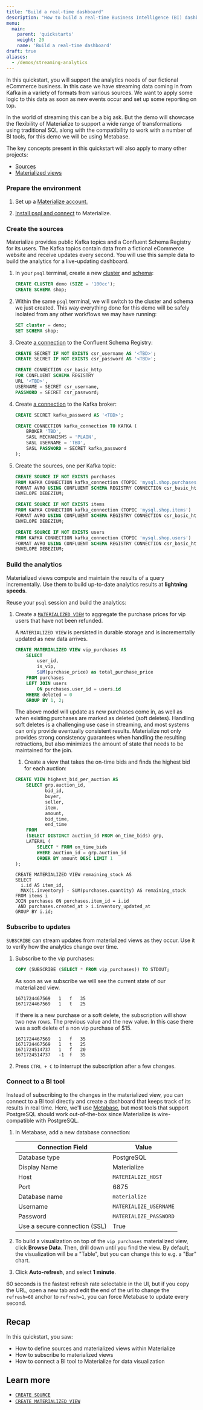 ```yaml
---
title: "Build a real-time dashboard"
description: "How to build a real-time Business Intelligence (BI) dashboard using Materialize and Metabase"
menu:
  main:
    parent: 'quickstarts'
    weight: 20
    name: 'Build a real-time dashboard'
draft: true
aliases:
  - /demos/streaming-analytics
---
```


In this quickstart, you will support the analytics needs of our fictional eCommerce business. In this case we have streaming data coming in from Kafka in a variety of formats from various sources. We want to apply some logic to this data as soon as new events occur and set up some reporting on top.

In the world of streaming this can be a big ask. But the demo will showcase the flexibility of Materialize to support a wide range of transformations using traditional SQL along with the compatibility to work with a number of BI tools, for this demo we will be using Metabase.

The key concepts present in this quickstart will also apply to many other projects:

* [Sources](https://materialize.com/docs/sql/create-source/load-generator/)
* [Materialized views](https://materialize.com/docs/sql/create-materialized-view/)

### Prepare the environment

1. Set up a [Materialize account.](/register)

1. [Install psql and connect](https://materialize.com/docs/get-started/#connect) to Materialize.

### Create the sources

Materialize provides public Kafka topics and a Confluent Schema Registry for its users. The Kafka topics contain data from a fictional eCommerce website and receive updates every second. You will use this sample data to build the analytics for a live-updating dashboard.

1. In your `psql` terminal, create a new [cluster](https://materialize.com/docs/sql/create-cluster/) and [schema](https://materialize.com/docs/sql/create-schema/):

    ```sql
    CREATE CLUSTER demo (SIZE = '100cc');
    CREATE SCHEMA shop;
    ```

1. Within the same `psql` terminal, we will switch to the cluster and schema we just created. This way everything done for this demo will be safely isolated from any other workflows we may have running:

    ```sql
    SET cluster = demo;
    SET SCHEMA shop;
    ```

1. Create [a connection](/sql/create-connection/#confluent-schema-registry) to the Confluent Schema Registry:
    ```sql
    CREATE SECRET IF NOT EXISTS csr_username AS '<TBD>';
    CREATE SECRET IF NOT EXISTS csr_password AS '<TBD>';

    CREATE CONNECTION csr_basic_http
    FOR CONFLUENT SCHEMA REGISTRY
    URL '<TBD>',
    USERNAME = SECRET csr_username,
    PASSWORD = SECRET csr_password;
    ```

1. Create [a connection](/sql/create-connection/#kafka) to the Kafka broker:

    ```sql
    CREATE SECRET kafka_password AS '<TBD>';

    CREATE CONNECTION kafka_connection TO KAFKA (
        BROKER 'TBD',
        SASL MECHANISMS = 'PLAIN',
        SASL USERNAME = 'TBD',
        SASL PASSWORD = SECRET kafka_password
    );
    ```

1. Create the sources, one per Kafka topic:

    ```sql
    CREATE SOURCE IF NOT EXISTS purchases
    FROM KAFKA CONNECTION kafka_connection (TOPIC 'mysql.shop.purchases')
    FORMAT AVRO USING CONFLUENT SCHEMA REGISTRY CONNECTION csr_basic_http
    ENVELOPE DEBEZIUM;

    CREATE SOURCE IF NOT EXISTS items
    FROM KAFKA CONNECTION kafka_connection (TOPIC 'mysql.shop.items')
    FORMAT AVRO USING CONFLUENT SCHEMA REGISTRY CONNECTION csr_basic_http
    ENVELOPE DEBEZIUM;

    CREATE SOURCE IF NOT EXISTS users
    FROM KAFKA CONNECTION kafka_connection (TOPIC 'mysql.shop.users')
    FORMAT AVRO USING CONFLUENT SCHEMA REGISTRY CONNECTION csr_basic_http
    ENVELOPE DEBEZIUM;
    ```

### Build the analytics

Materialized views compute and maintain the results of a query incrementally. Use them to build up-to-date analytics results at **lightning speeds**.

Reuse your `psql` session and build the analytics:

1. Create a [`MATERIALIZED VIEW`](/sql/create-materialized-view/) to aggregate the purchase prices for vip users that have not been refunded.

    A `MATERIALIZED VIEW` is persisted in durable storage and is incrementally updated as new data arrives.

    ```sql
    CREATE MATERIALIZED VIEW vip_purchases AS
        SELECT
            user_id,
            is_vip,
            SUM(purchase_price) as total_purchase_price
        FROM purchases
        LEFT JOIN users
            ON purchases.user_id = users.id
        WHERE deleted = 0
        GROUP BY 1, 2;
    ```

    The above model will update as new purchases come in, as well as when existing purchases are marked as deleted (soft deletes). Handling soft deletes is a challenging use case in streaming, and most systems can only provide eventually consistent results. Materialize not only provides strong consistency guarantees when handling the resulting retractions, but also minimizes the amount of state that needs to be maintained for the join.

    1. Create a view that takes the on-time bids and finds the highest bid for each auction:

    ```sql
    CREATE VIEW highest_bid_per_auction AS
        SELECT grp.auction_id,
               bid_id,
               buyer,
               seller,
               item,
               amount,
               bid_time,
               end_time
        FROM
        (SELECT DISTINCT auction_id FROM on_time_bids) grp,
        LATERAL (
            SELECT * FROM on_time_bids
            WHERE auction_id = grp.auction_id
            ORDER BY amount DESC LIMIT 1
    );
    ```

    ```
    CREATE MATERIALIZED VIEW remaining_stock AS
    SELECT
      i.id AS item_id,
      MAX(i.inventory) - SUM(purchases.quantity) AS remaining_stock
    FROM items i
    JOIN purchases ON purchases.item_id = i.id
     AND purchases.created_at > i.inventory_updated_at
    GROUP BY i.id;
    ```

### Subscribe to updates

`SUBSCRIBE` can stream updates from materialized views as they occur. Use it to verify how the analytics change over time.

1. Subscribe to the vip purchases:
    ```sql
    COPY (SUBSCRIBE (SELECT * FROM vip_purchases)) TO STDOUT;
    ```

    As soon as we subscribe we will see the current state of our materialized view.
    ```
    1671724467569   1	f	35
    1671724467569   1	t	25
    ```

    If there is a new purchase or a soft delete, the subscription will show two new rows. The previous value and the new value. In this case there was a soft delete of a non vip purchase of $15.
    ```
    1671724467569	1	f	35
    1671724467569	1	t	25
    1671724514737	1	f	20
    1671724514737	-1	f	35
    ```

1. Press `CTRL + C` to interrupt the subscription after a few changes.

### Connect to a BI tool

Instead of subscribing to the changes in the materialized view, you can connect to a BI tool directly and create a dashboard that keeps track of its results in real time. Here, we'll use [Metabase](https://www.metabase.com/), but most tools that support PostgreSQL should work out-of-the-box since Materialize is wire-compatible with PostgreSQL.

1. In Metabase, add a new database connection:

    | Connection Field | Value |
    | --- | --- |
    | Database type | PostgreSQL |
    | Display Name | Materialize |
    | Host | `MATERIALIZE_HOST` |
    | Port | 6875 |
    | Database name | `materialize` |
    | Username | `MATERIALIZE_USERNAME` |
    | Password | `MATERIALIZE_PASSWORD` |
    | Use a secure connection (SSL) | True |

1. To build a visualization on top of the `vip_purchases` materialized view, click **Browse Data**. Then, drill down until you find the view. By default, the visualization will be a "Table", but you can change this to e.g. a "Bar" chart.

1. Click **Auto-refresh**, and select **1 minute**.

  60 seconds is the fastest refresh rate selectable in the UI, but if you copy the URL, open a new tab and edit the end of the url to change the `refresh=60` anchor to `refresh=1`, you can force Metabase to update every second.

[//]: # "TODO(morsapaes) Add GIF of Metabase dashboard."

## Recap

In this quickstart, you saw:

-   How to define sources and materialized views within Materialize
-   How to subscribe to materialized views
-   How to connect a BI tool to Materialize for data visualization

## Learn more

-   [`CREATE SOURCE`](/sql/create-source)
-   [`CREATE MATERIALIZED VIEW`](/sql/create-materialized-view/)
